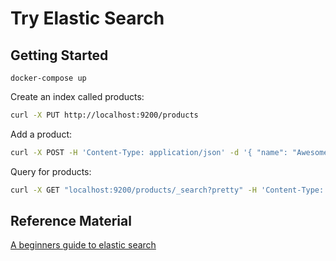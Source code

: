 # Try Elastic Search

## Getting Started

`docker-compose up`

Create an index called products:

```bash
curl -X PUT http://localhost:9200/products
```

Add a product:

```bash
curl -X POST -H 'Content-Type: application/json' -d '{ "name": "Awesome T-Shirt", "description": "This is an awesome t-shirt for casual wear.", "price": 19.99, "category": "Clothing", "brand": "Example Brand" }' http://localhost:9200/products/_doc
```

Query for products:
```bash
curl -X GET "localhost:9200/products/_search?pretty" -H 'Content-Type: application/json' -d' { "query": { "match": { "name": "t-shirt" } } }'
```

## Reference Material

[A beginners guide to elastic search](https://geshan.com.np/blog/2023/06/elasticsearch-docker/)